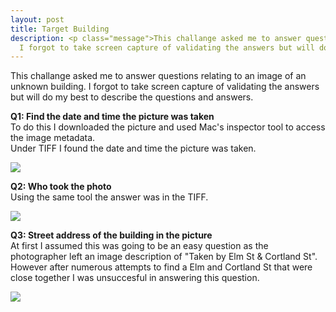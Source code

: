 ```yaml
---
layout: post
title: Target Building
description: <p class="message">This challange asked me to answer questions relating to an image of an unknown building.
  I forgot to take screen capture of validating the answers but will do my best to describe the questions and answers.</p>
---
```


<p class="message">
  This challange asked me to answer questions relating to an image of an unknown building.
  I forgot to take screen capture of validating the answers but will do my best to describe the questions and answers.
</p>

**Q1: Find the date and time the picture was taken**\
To do this I downloaded the picture and used Mac's inspector tool to access the image metadata.\
Under TIFF I found the date and time the picture was taken.

<img src="https://raw.githubusercontent.com/lukej2680/lukej2680.github.io/master/_images/ncl_fall2020/open_source_intelligience/targetbuilding_q1_screenshot.png">

**Q2: Who took the photo**\
Using the same tool the answer was in the TIFF.

<img src="https://raw.githubusercontent.com/lukej2680/lukej2680.github.io/master/_images/ncl_fall2020/open_source_intelligience/targetbuilding_q2_screenshot.png">

**Q3: Street address of the building in the picture**\
At first I assumed this was going to be an easy question as the photographer left an image description of "Taken by Elm St & Cortland St". 
However after numerous attempts to find a Elm and Cortland St that were close together I was unsuccesful in answering this question. 

<img src="https://raw.githubusercontent.com/lukej2680/lukej2680.github.io/master/_images/ncl_fall2020/open_source_intelligience/targetbuilding_q2_screenshot.png">
